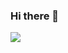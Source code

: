 ### Hi there 👋
<img src="https://img.shields.io/badge/Spazz Hyun Jun-00FFFF?style=flat-square&logo=firebase&logoColor=white"/>
<!--
**spazzhyunjun/spazzhyunjun** is a ✨ _special_ ✨ repository because its `README.md` (this file) appears on your GitHub profile.

Here are some ideas to get you started:

[![Solved.ac
spazzhyunjun](http://mazassumnida.wtf/api/v2/generate_badge?boj=lanlaria)](https://solved.ac/lanlaria)
